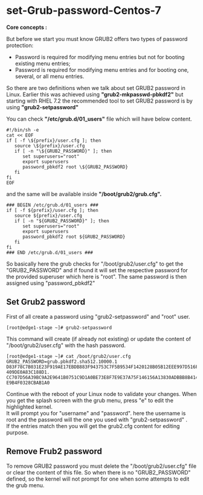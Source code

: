 # set-Grub-password-Centos-7


**Core concepts :**

But before we start you must know GRUB2 offers two types of password protection:<br /> 
* Password is required for modifying menu entries but not for booting existing menu entries;<br />
* Password is required for modifying menu entries and for booting one, several, or all menu entries.<br />

So there are two definitions when we talk about set GRUB2 password in Linux. Earlier this was achieved using **"grub2-mkpasswd-pbkdf2"** but starting
with RHEL 7.2 the recommended tool to set GRUB2 password is by using **"grub2-setpassword"**

You can check **"/etc/grub.d/01_users"** file which will have below content.
```
#!/bin/sh -e
cat << EOF
if [ -f \${prefix}/user.cfg ]; then
   source \${prefix}/user.cfg
   if [ -n "\${GRUB2_PASSWORD}" ]; then
      set superusers="root"
      export superusers
      password_pbkdf2 root \${GRUB2_PASSWORD}
   fi
fi
EOF
```

and the same will be available inside **"/boot/grub2/grub.cfg".**
```
### BEGIN /etc/grub.d/01_users ###
if [ -f ${prefix}/user.cfg ]; then
   source ${prefix}/user.cfg
   if [ -n "${GRUB2_PASSWORD}" ]; then
      set superusers="root"
      export superusers
      password_pbkdf2 root ${GRUB2_PASSWORD}
   fi
fi
### END /etc/grub.d/01_users ###
```
So basically here the grub checks for "/boot/grub2/user.cfg" to get the "GRUB2_PASSWORD" and if found it will set the respective password for the
provided superuser which here is "root". The same password is then assigned using "password_pbkdf2"

## Set Grub2 password
First of all create a password using "grub2-setpassword" and "root" user.
```
[root@edge1-stage ~]# grub2-setpassword
```
This command will create (if already not existing) or update the content of "/boot/grub2/user.cfg" with the hash password.
```
[root@edge1-stage ~]# cat /boot/grub2/user.cfg
GRUB2_PASSWORD=grub.pbkdf2.sha512.10000.1
D83F78C7B031E23F919AE17EBDB883F943753C7F5B9534F1420128B05B12EEE997D516FF166904AC7D42C64471E7B1BB6B5B7C20F79A65D5
409DE0A83C188D1.
CC707D56A39BC9A2E9641B0751C9D1A0BE73E8F7E9E37A75F146156A13830ADBBB8B414D1FD473CE67FC7CF70E4E0D2D3199420329A9E614
E9B4F0328CBAB1A0
```
Continue with the reboot of your Linux node to validate your changes. When you get the splash screen with the grub menu, press "e" to edit the
highlighted kernel.<br />
It will prompt you for "username" and "password". here the username is root and the password will the one you used with "grub2-setpassword" .<br />
If the entries match then you will get the grub2.cfg content for editing purpose.

## Remove Frub2 password
To remove GRUB2 password you must delete the "/boot/grub2/user.cfg" file or clear the content of this file. So when there is no "GRUB2_PASSWORD"
defined, so the kernel will not prompt for one when some attempts to edit the grub menu.

